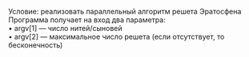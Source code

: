 Условие: реализовать параллельный алгоритм решета Эратосфена</br>
Программа получает на вход два параметра:</br>
• argv[1] — число нитей/сыновей</br>
• argv[2] — максимальное число решета (если отсутствует, то бесконечность)</br>

